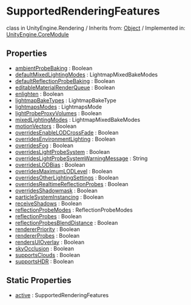 # SupportedRenderingFeatures
class in UnityEngine.Rendering
 / Inherits from: <a href="https://docs.unity3d.com/6000.1/Documentation/ScriptReference/Object.html">Object</a> / Implemented in: <a href="https://docs.unity3d.com/6000.1/Documentation/ScriptReference/UnityEngine.CoreModule.html">UnityEngine.CoreModule</a>

## Properties
- <a href="https://docs.unity3d.com/6000.1/Documentation/ScriptReference/SupportedRenderingFeatures-ambientProbeBaking.html">ambientProbeBaking</a> : Boolean
- <a href="https://docs.unity3d.com/6000.1/Documentation/ScriptReference/SupportedRenderingFeatures-defaultMixedLightingModes.html">defaultMixedLightingModes</a> : LightmapMixedBakeModes
- <a href="https://docs.unity3d.com/6000.1/Documentation/ScriptReference/SupportedRenderingFeatures-defaultReflectionProbeBaking.html">defaultReflectionProbeBaking</a> : Boolean
- <a href="https://docs.unity3d.com/6000.1/Documentation/ScriptReference/SupportedRenderingFeatures-editableMaterialRenderQueue.html">editableMaterialRenderQueue</a> : Boolean
- <a href="https://docs.unity3d.com/6000.1/Documentation/ScriptReference/SupportedRenderingFeatures-enlighten.html">enlighten</a> : Boolean
- <a href="https://docs.unity3d.com/6000.1/Documentation/ScriptReference/SupportedRenderingFeatures-lightmapBakeTypes.html">lightmapBakeTypes</a> : LightmapBakeType
- <a href="https://docs.unity3d.com/6000.1/Documentation/ScriptReference/SupportedRenderingFeatures-lightmapsModes.html">lightmapsModes</a> : LightmapsMode
- <a href="https://docs.unity3d.com/6000.1/Documentation/ScriptReference/SupportedRenderingFeatures-lightProbeProxyVolumes.html">lightProbeProxyVolumes</a> : Boolean
- <a href="https://docs.unity3d.com/6000.1/Documentation/ScriptReference/SupportedRenderingFeatures-mixedLightingModes.html">mixedLightingModes</a> : LightmapMixedBakeModes
- <a href="https://docs.unity3d.com/6000.1/Documentation/ScriptReference/SupportedRenderingFeatures-motionVectors.html">motionVectors</a> : Boolean
- <a href="https://docs.unity3d.com/6000.1/Documentation/ScriptReference/SupportedRenderingFeatures-overridesEnableLODCrossFade.html">overridesEnableLODCrossFade</a> : Boolean
- <a href="https://docs.unity3d.com/6000.1/Documentation/ScriptReference/SupportedRenderingFeatures-overridesEnvironmentLighting.html">overridesEnvironmentLighting</a> : Boolean
- <a href="https://docs.unity3d.com/6000.1/Documentation/ScriptReference/SupportedRenderingFeatures-overridesFog.html">overridesFog</a> : Boolean
- <a href="https://docs.unity3d.com/6000.1/Documentation/ScriptReference/SupportedRenderingFeatures-overridesLightProbeSystem.html">overridesLightProbeSystem</a> : Boolean
- <a href="https://docs.unity3d.com/6000.1/Documentation/ScriptReference/SupportedRenderingFeatures-overridesLightProbeSystemWarningMessage.html">overridesLightProbeSystemWarningMessage</a> : String
- <a href="https://docs.unity3d.com/6000.1/Documentation/ScriptReference/SupportedRenderingFeatures-overridesLODBias.html">overridesLODBias</a> : Boolean
- <a href="https://docs.unity3d.com/6000.1/Documentation/ScriptReference/SupportedRenderingFeatures-overridesMaximumLODLevel.html">overridesMaximumLODLevel</a> : Boolean
- <a href="https://docs.unity3d.com/6000.1/Documentation/ScriptReference/SupportedRenderingFeatures-overridesOtherLightingSettings.html">overridesOtherLightingSettings</a> : Boolean
- <a href="https://docs.unity3d.com/6000.1/Documentation/ScriptReference/SupportedRenderingFeatures-overridesRealtimeReflectionProbes.html">overridesRealtimeReflectionProbes</a> : Boolean
- <a href="https://docs.unity3d.com/6000.1/Documentation/ScriptReference/SupportedRenderingFeatures-overridesShadowmask.html">overridesShadowmask</a> : Boolean
- <a href="https://docs.unity3d.com/6000.1/Documentation/ScriptReference/SupportedRenderingFeatures-particleSystemInstancing.html">particleSystemInstancing</a> : Boolean
- <a href="https://docs.unity3d.com/6000.1/Documentation/ScriptReference/SupportedRenderingFeatures-receiveShadows.html">receiveShadows</a> : Boolean
- <a href="https://docs.unity3d.com/6000.1/Documentation/ScriptReference/SupportedRenderingFeatures-reflectionProbeModes.html">reflectionProbeModes</a> : ReflectionProbeModes
- <a href="https://docs.unity3d.com/6000.1/Documentation/ScriptReference/SupportedRenderingFeatures-reflectionProbes.html">reflectionProbes</a> : Boolean
- <a href="https://docs.unity3d.com/6000.1/Documentation/ScriptReference/SupportedRenderingFeatures-reflectionProbesBlendDistance.html">reflectionProbesBlendDistance</a> : Boolean
- <a href="https://docs.unity3d.com/6000.1/Documentation/ScriptReference/SupportedRenderingFeatures-rendererPriority.html">rendererPriority</a> : Boolean
- <a href="https://docs.unity3d.com/6000.1/Documentation/ScriptReference/SupportedRenderingFeatures-rendererProbes.html">rendererProbes</a> : Boolean
- <a href="https://docs.unity3d.com/6000.1/Documentation/ScriptReference/SupportedRenderingFeatures-rendersUIOverlay.html">rendersUIOverlay</a> : Boolean
- <a href="https://docs.unity3d.com/6000.1/Documentation/ScriptReference/SupportedRenderingFeatures-skyOcclusion.html">skyOcclusion</a> : Boolean
- <a href="https://docs.unity3d.com/6000.1/Documentation/ScriptReference/SupportedRenderingFeatures-supportsClouds.html">supportsClouds</a> : Boolean
- <a href="https://docs.unity3d.com/6000.1/Documentation/ScriptReference/SupportedRenderingFeatures-supportsHDR.html">supportsHDR</a> : Boolean

## Static Properties
- <a href="https://docs.unity3d.com/6000.1/Documentation/ScriptReference/SupportedRenderingFeatures-active.html">active</a> : SupportedRenderingFeatures
